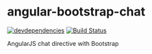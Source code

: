 # angular-bootstrap-chat

[![devdependencies][devdepstat-image]][devdepstat-url] [![Build Status][travis-image]][travis-url]

[devdepstat-url]: https://david-dm.org/vogloblinsky/angular-bootstrap-chat#info=devDependencies
[devdepstat-image]: https://david-dm.org/vogloblinsky/angular-bootstrap-chat/dev-status.png
[travis-url]: https://travis-ci.org/vogloblinsky/angular-bootstrap-chat
[travis-image]: https://travis-ci.org/vogloblinsky/angular-bootstrap-chat.svg?branch=master

AngularJS chat directive with Bootstrap
